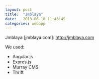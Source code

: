 ```yaml
---
layout: post
title:  "Jmblaya"
date:   2013-06-10 11:46:49
categories: webapp
---
```


Jmblaya
[jmblaya.com]: http://jmblaya.com

We used:

 - Angular.js
 - Expres.js
 - Murray CMS
 - Thrift
